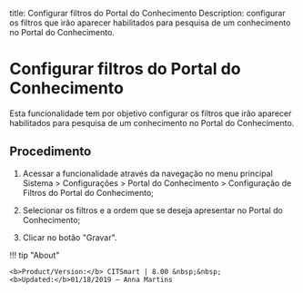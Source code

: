title: Configurar filtros do Portal do Conhecimento
Description: configurar os filtros que irão aparecer habilitados para pesquisa de um conhecimento no Portal do Conhecimento.
# Configurar filtros do Portal do Conhecimento

Esta funcionalidade tem por objetivo configurar os filtros que irão aparecer
habilitados para pesquisa de um conhecimento no Portal do Conhecimento.

Procedimento
----------------

1.  Acessar a funcionalidade através da navegação no menu principal Sistema \>
    Configurações \> Portal do Conhecimento \> Configuração de Filtros do Portal
    do Conhecimento;

2.  Selecionar os filtros e a ordem que se deseja apresentar no
    Portal do Conhecimento;

3.  Clicar no botão "Gravar".


!!! tip "About"

    <b>Product/Version:</b> CITSmart | 8.00 &nbsp;&nbsp;
    <b>Updated:</b>01/18/2019 – Anna Martins
